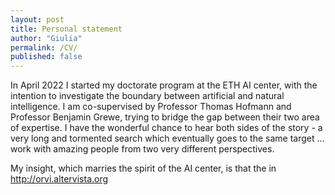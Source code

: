 ```yaml
---
layout: post
title: Personal statement
author: "Giulia"
permalink: /CV/
published: false 
---
```

<head>
<!-- Global site tag (gtag.js) - Google Analytics -->
<script async src="https://www.googletagmanager.com/gtag/js?id=UA-167322471-2"></script>
<script>
  window.dataLayer = window.dataLayer || [];
  function gtag(){dataLayer.push(arguments);}
  gtag('js', new Date());
  gtag('config', 'UA-167322471-2');
</script>
</head>


In April 2022 I started my doctorate program at the ETH AI center, with the intention to investigate the boundary between artificial and natural intelligence. I am co-supervised by Professor Thomas Hofmann and Professor Benjamin Grewe, trying to bridge the gap between their two area of expertise. I have the wonderful chance to hear both sides of the story - a very long and tormented search which eventually goes to the same target ... work with amazing people from two very different perspectives.

My insight, which marries the spirit of the AI center, is that the in
http://orvi.altervista.org